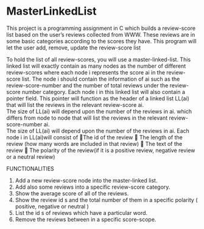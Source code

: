 # MasterLinkedList

This project is a programming assignment in C which builds a review-score list based on the user’s reviews collected from WWW.
These reviews are in some basic categories according to the scores they have. 
This program will let the user add, remove, update the review-score list

To hold the list of all review-scores, you will use a master-linked-list.
This linked list will exactly contain as many nodes as the number of different review-scores where each node i represents the score ai in the review-score list. 
The node i should contain the information of ai such as the review-score-number and the number of total reviews under the review-score number category. 
Each node i in this linked list will also contain a pointer field. 
This pointer will function as the header of a linked list LL(ai) that will list the reviews in the relevant review-score ai.  
The size of LL(ai) will depend upon the number of the reviews in ai. which differs from node to node that will list the reviews in the relevant review-score-number ai.  
The size of LL(ai) will depend upon the number of the reviews in ai. Each node i in  LL(ai)will consist of 
The id of the review 
 The length of the review (how many words are included in that review) 
 The text of the review
 The polarity of the review(if it is a positive review, negative review or a neutral review)

FUNCTIONALITIES

1. Add a new review-score node into the master-linked list.  
2. Add also some reviews into a specific review-score category. 
3. Show the average score of all of the reviews. 
4. Show the review id s and the total number of them in a specific polarity ( positive, negative or neutral ) 
5. List the id s of reviews which have a particular word. 
6. Remove the reviews between in a specific score-scope.
